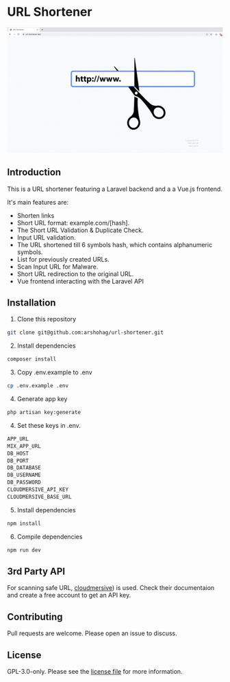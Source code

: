 # URL Shortener

![URL Shortener](https://github.com/arshohag/url-shortener/blob/develop/url-shortener.gif?raw=true)

## Introduction

This is a URL shortener featuring a Laravel backend and a a Vue.js frontend.

It's main features are:

- Shorten links
- Short URL format: example.com/[hash].
- The Short URL Validation & Duplicate Check.
- Input URL validation.
- The URL shortened till 6 symbols hash, which contains alphanumeric symbols.
- List for previously created URLs.
- Scan Input URL for Malware.
- Short URL redirection to the original URL.
- Vue frontend interacting with the Laravel API

## Installation

1. Clone this repository

```bash
git clone git@github.com:arshohag/url-shortener.git
```

2. Install dependencies

```bash
composer install
```

3. Copy .env.example to .env

```bash
cp .env.example .env
```

4. Generate app key

```bash
php artisan key:generate
```

4. Set these keys in .env.

```bash
APP_URL
MIX_APP_URL
DB_HOST
DB_PORT
DB_DATABASE
DB_USERNAME
DB_PASSWORD
CLOUDMERSIVE_API_KEY
CLOUDMERSIVE_BASE_URL
```

5. Install dependencies

```bash
npm install
```

6. Compile dependencies

```bash
npm run dev
```

## 3rd Party API

For scanning safe URL, [cloudmersive](https://account.cloudmersive.com/documentation?selected=%2fvirus%2fscan%2fwebsite&api=linkVirus&language=linkCurl)) is used. Check their documentaion and create a free account to get an API key.

## Contributing

Pull requests are welcome. Please open an issue to discuss.

## License

GPL-3.0-only. Please see the [license file](LICENSE.md) for more information.
